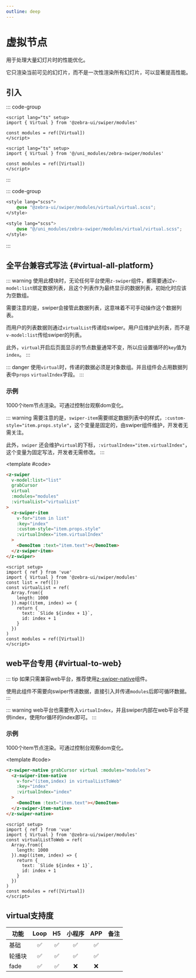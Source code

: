 ```yaml
---
outline: deep
---
```


# 虚拟节点

用于处理大量幻灯片时的性能优化。

它只渲染当前可见的幻灯片，而不是一次性渲染所有幻灯片，可以显著提高性能。

<script setup>
  import {
   ref
  } from 'vue';
  import {
  Virtual
} from '@zebra-ui/swiper/modules'

  const list = ref([])

   const colorList = [
  '#7ED321',
  '#2183D3',
  '#2128D3',
  '#431058',
  '#1E835A',
  '#B1397B',
  '#B36021'
 ]

  const virtualList = ref(Array.from({
   length: 1000
  }).map((item, index) => {
    const randomValue = Math.floor(Math.random() * 7)
    return {
     text: `Slide ${index + 1}` ,
     background: colorList[randomValue],
     id: index + 1
    }
   }
  ))

  const virtualListToWeb = ref(Array.from({
   length: 1000
  }).map((item, index) => {
    return {
     text: `Slide ${index + 1}` ,
     id: index + 1
    }
   }
  ))

  const modules = ref([Virtual])

  const swiperInstance = ref({})

  const onSwiper = (swiper, name)=>{
    swiperInstance.value[name] = swiper;
  }
</script>

<style lang="scss">
    @use "@zebra-ui/swiper/modules/virtual/virtual.scss";
</style>

## 引入

<!--@include: ./../.vitepress/mixins/modulesTip.md-->

::: code-group

```vue [npm]
<script lang="ts" setup>
import { Virtual } from '@zebra-ui/swiper/modules'

const modules = ref([Virtual])
</script>
```

```vue [uni_modules]
<script lang="ts" setup>
import { Virtual } from '@/uni_modules/zebra-swiper/modules'

const modules = ref([Virtual])
</script>
```

:::

::: code-group

```css [npm]
<style lang="scss">
    @use "@zebra-ui/swiper/modules/virtual/virtual.scss";
</style>
```

```css [uni_modules]
<style lang="scss">
    @use "@/uni_modules/zebra-swiper/modules/virtual/virtual.scss";
</style>
```

:::

## 全平台兼容式写法 {#virtual-all-platform}

::: warning
使用此模块时，无论任何平台使用`z-swiper`组件，都需要通过`v-model:list`绑定数据列表，且这个列表作为最终显示的数据列表，初始化时应该为空数组。

需要注意的是，swiper会接管此数据列表，这意味着不可手动操作这个数据列表。

而用户的列表数据则通过`virtualList`传递给swiper。用户应维护此列表，而不是`v-model:list`传给swiper的列表。

此外，`virtual`开启后页面显示的节点数量通常不变，所以应设置循环的`key`值为`index`。
:::

::: danger
使用`virtual`时，传递的数据必须是对象数组。并且组件会占用数据列表中`props` `virtualIndex`字段。
:::

### 示例

1000个item节点渲染。可通过控制台观察dom变化。

::: warning
需要注意的是，`swiper-item`需要绑定数据列表中的样式，`:custom-style="item.props.style"`，这个变量是固定的，由swiper组件维护，开发者无需关注。

此外，`swiper` 还会维护`virtual`的下标，`:virtualIndex="item.virtualIndex"`，这个变量为固定写法，开发者无需修改。
:::

<DemoBlock expanded>
<z-swiper v-model:list="list" grabCursor virtual :modules="modules" :virtualList="virtualList">
  <z-swiper-item v-for="(item,index) in list" :key="index" :custom-style="item.props.style" :virtualIndex="item.virtualIndex">
    <DemoItem :text="item.text" :custom-style="{backgroundColor:item.background,color:'#ffffff'}"></DemoItem>
  </z-swiper-item>
</z-swiper>

<template #code>

```html
<z-swiper
  v-model:list="list"
  grabCursor
  virtual
  :modules="modules"
  :virtualList="virtualList"
>
  <z-swiper-item
    v-for="item in list"
    :key="index"
    :custom-style="item.props.style"
    :virtualIndex="item.virtualIndex"
  >
    <DemoItem :text="item.text"></DemoItem>
  </z-swiper-item>
</z-swiper>
```

```vue
<script setup>
import { ref } from 'vue'
import { Virtual } from '@zebra-ui/swiper/modules'
const list = ref([])
const virtualList = ref(
  Array.from({
    length: 1000
  }).map((item, index) => {
    return {
      text: `Slide ${index + 1}`,
      id: index + 1
    }
  })
)
const modules = ref([Virtual])
</script>
```

  </template>

</DemoBlock>

## web平台专用 {#virtual-to-web}

::: tip
如果只需兼容web平台，推荐使用[z-swiper-native](/api/components.html#z-swiper-native)组件。

使用此组件不需要向swiper传递数据，直接引入并传递`modules`后即可循环数据。
:::

::: warning
web平台也需要传入`virtualIndex`，并且swiper内部在web平台不提供index，使用for循环的index即可。
:::

### 示例

1000个item节点渲染。可通过控制台观察dom变化。

<DemoBlock expanded>
<z-swiper-native grabCursor virtual :modules="modules">
  <z-swiper-item-native v-for="(item,index) in virtualListToWeb" :key="index" :virtualIndex="index">
    <DemoItem :text="item.text"></DemoItem>
  </z-swiper-item-native>
</z-swiper-native>

<template #code>

```html
<z-swiper-native grabCursor virtual :modules="modules">
  <z-swiper-item-native
    v-for="(item,index) in virtualListToWeb"
    :key="index"
    :virtualIndex="index"
  >
    <DemoItem :text="item.text"></DemoItem>
  </z-swiper-item-native>
</z-swiper-native>
```

```vue
<script setup>
import { ref } from 'vue'
import { Virtual } from '@zebra-ui/swiper/modules'
const virtualListToWeb = ref(
  Array.from({
    length: 1000
  }).map((item, index) => {
    return {
      text: `Slide ${index + 1}`,
      id: index + 1
    }
  })
)
const modules = ref([Virtual])
</script>
```

  </template>

</DemoBlock>

## virtual支持度

| 功能            |    Loop    |     H5    |  小程序 |  APP  |  备注 |
| -------------   | :------: |  :------: | :----: |:----: |:----: |
| 基础            |     ✅    |     ✅    |    ✅  |    ✅  |       |
| 轮播块          |     ✅    |    ✅    |   ✅    |   ✅   |      |
| fade          |     ✅    |    ✅    |    ❌    |   ❌   |      |

